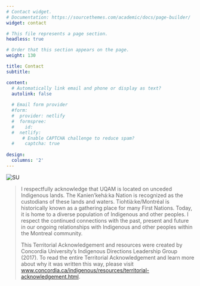 ```yaml
---
# Contact widget.
# Documentation: https://sourcethemes.com/academic/docs/page-builder/
widget: contact

# This file represents a page section.
headless: true

# Order that this section appears on the page.
weight: 130

title: Contact
subtitle:

content:
  # Automatically link email and phone or display as text?
  autolink: false
  
  # Email form provider
  #form:
  #  provider: netlify
  #  formspree:
  #    id:
  #  netlify:
      # Enable CAPTCHA challenge to reduce spam?
  #    captcha: true
  
design:
  columns: '2'
---
```


![SU](SU.jpg)

> I respectfully acknowledge that UQAM is located on unceded Indigenous lands. The Kanien’kehá:ka Nation is recognized as the custodians of these lands and waters. Tiohtià:ke/Montréal is historically known as a gathering place for many First Nations. Today, it is home to a diverse population of Indigenous and other peoples. I respect the continued connections with the past, present and future in our ongoing relationships with Indigenous and other peoples within the Montreal community.
> 
> This Territorial Acknowledgement and resources were created by Concordia University’s Indigenous Directions Leadership Group (2017). To read the entire Territorial Acknowledgement and learn more about why it was written this way, please visit www.concordia.ca/indigenous/resources/territorial-acknowledgement.html.
